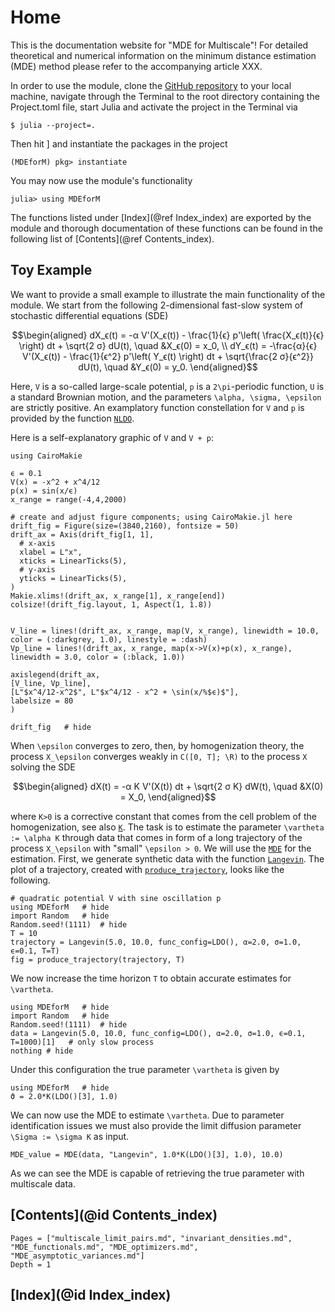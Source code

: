 # Home

This is the documentation website for "MDE for Multiscale"! For detailed theoretical and numerical information on the minimum distance estimation (MDE) method please refer to the accompanying article XXX.

In order to use the module, clone the [GitHub repository](https://github.com/UQatKIT/MDEforM) to your local machine, navigate through the Terminal to the root directory containing the
Project.toml file, start Julia and activate the project in the Terminal via
```
$ julia --project=.
```
Then hit ] and instantiate the packages in the project
```julia-repl
(MDEforM) pkg> instantiate 
```
You may now use the module's functionality
```julia-repl
julia> using MDEforM
```
The functions listed under [Index](@ref Index_index) are exported by the module and thorough documentation of these functions 
can be found in the following list of [Contents](@ref Contents_index).

## Toy Example

We want to provide a small example to illustrate the main functionality of the module. We start from the following 2-dimensional fast-slow system of stochastic differential equations (SDE)
```math
\begin{aligned}
  dX_ϵ(t) = -α V'(X_ϵ(t)) - \frac{1}{ϵ} p'\left( \frac{X_ϵ(t)}{ϵ} \right) dt  + \sqrt{2 σ} dU(t), \quad &X_ϵ(0) = x_0, \\
  dY_ϵ(t) = -\frac{α}{ϵ} V'(X_ϵ(t)) - \frac{1}{ϵ^2} p'\left( Y_ϵ(t) \right) dt  + \sqrt{\frac{2 σ}{ϵ^2}} dU(t), \quad &Y_ϵ(0) = y_0.
\end{aligned}
```
Here, ``V`` is a so-called large-scale potential, ``p`` is a ``2\pi``-periodic function, ``U`` is a standard Brownian motion, and the parameters ``\alpha, \sigma, \epsilon`` are strictly positive. An examplatory function constellation for ``V`` and ``p`` is provided by the function [`NLDO`](@ref).

Here is a self-explanatory graphic of ``V`` and ``V + p``:

```@setup potential_graphic
using CairoMakie

ϵ = 0.1
V(x) = -x^2 + x^4/12
p(x) = sin(x/ϵ)
x_range = range(-4,4,2000)

# create and adjust figure components; using CairoMakie.jl here
drift_fig = Figure(size=(3840,2160), fontsize = 50)
drift_ax = Axis(drift_fig[1, 1],
  # x-axis
  xlabel = L"x",
  xticks = LinearTicks(5),
  # y-axis
  yticks = LinearTicks(5),
)
Makie.xlims!(drift_ax, x_range[1], x_range[end])
colsize!(drift_fig.layout, 1, Aspect(1, 1.8))
  

V_line = lines!(drift_ax, x_range, map(V, x_range), linewidth = 10.0, color = (:darkgrey, 1.0), linestyle = :dash)
Vp_line = lines!(drift_ax, x_range, map(x->V(x)+p(x), x_range), linewidth = 3.0, color = (:black, 1.0))

axislegend(drift_ax,
[V_line, Vp_line],
[L"$x^4/12-x^2$", L"$x^4/12 - x^2 + \sin(x/%$ϵ)$"],
labelsize = 80
)
```

```@example potential_graphic
drift_fig   # hide
```

When ``\epsilon`` converges to zero, then, by homogenization theory, the process ``X_\epsilon`` converges weakly in ``C([0, T]; \R)`` to the process ``X`` solving the SDE
```math
\begin{aligned}
  dX(t) = -α K V'(X(t)) dt  + \sqrt{2 σ K} dW(t), \quad &X(0) = X_0,
\end{aligned}
```
where ``K>0`` is a corrective constant that comes from the cell problem of the homogenization, see also [`K`](@ref). The task is to estimate the parameter ``\vartheta := \alpha K`` 
through data that comes in form of a long trajectory of the process ``X_\epsilon`` with "small" ``\epsilon > 0``. We will use the [`MDE`](@ref) for the estimation. First, we generate synthetic
data with the function [`Langevin`](@ref). The plot of a trajectory, created with [`produce_trajectory`](@ref), looks like the following.
```@example
# quadratic potential V with sine oscillation p
using MDEforM   # hide
import Random   # hide
Random.seed!(1111)  # hide
T = 10
trajectory = Langevin(5.0, 10.0, func_config=LDO(), α=2.0, σ=1.0, ϵ=0.1, T=T)
fig = produce_trajectory(trajectory, T)
```

We now increase the time horizon ``T`` to obtain accurate estimates for ``\vartheta``.
```@example toy_example
using MDEforM   # hide
import Random   # hide
Random.seed!(1111)  # hide
data = Langevin(5.0, 10.0, func_config=LDO(), α=2.0, σ=1.0, ϵ=0.1, T=1000)[1]   # only slow process
nothing # hide
```
Under this configuration the true parameter ``\vartheta`` is given by
```@example
using MDEforM   # hide
ϑ = 2.0*K(LDO()[3], 1.0)
```
We can now use the MDE to estimate ``\vartheta``. Due to parameter identification issues we must also provide the limit diffusion parameter ``\Sigma := \sigma K`` as input.
```@example toy_example
MDE_value = MDE(data, "Langevin", 1.0*K(LDO()[3], 1.0), 10.0)
```

As we can see the MDE is capable of retrieving the true parameter with multiscale data.


## [Contents](@id Contents_index)

```@contents
Pages = ["multiscale_limit_pairs.md", "invariant_densities.md", "MDE_functionals.md", "MDE_optimizers.md", "MDE_asymptotic_variances.md"]
Depth = 1
```

## [Index](@id Index_index)

```@index
```
